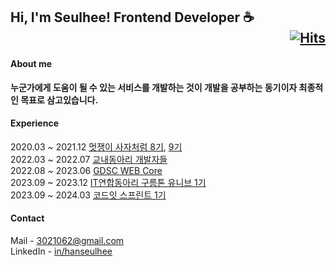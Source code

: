 ## Hi, I'm Seulhee! Frontend Developer ☕️ <div align="right">[![Hits](https://hits.seeyoufarm.com/api/count/incr/badge.svg?url=https%3A%2F%2Fgithub.com%2Fhanseulhee%2Fhit-counter&count_bg=%2370ADB5&title_bg=%23132743&icon=&icon_color=%23E7E7E7&title=hits&edge_flat=true)](https://hits.seeyoufarm.com)</div>

#### About me

<b>누군가에게 도움이 될 수 있는 서비스를 개발하는 것이 개발을 공부하는 동기이자 최종적인 목표로 삼고있습니다.</b>

#### Experience

2020.03 ~ 2021.12 [멋쟁이 사자처럼 8기](https://github.com/Skhu-Likelion-8th), [9기](https://github.com/SKHU-Likelion-9th) <br />
2022.03 ~ 2022.07 [교내동아리 개발자들](https://github.com/dogVelopers) <br />
2022.08 ~ 2023.06 [GDSC WEB Core](https://github.com/GDSC-SKHU) <br />
2023.09 ~ 2023.12 [IT연합동아리 구름톤 유니브 1기](https://github.com/goormthon-Univ) <br />
2023.09 ~ 2024.03 [코드잇 스프린트 1기](https://github.com/codeit-bootcamp-frontend/1-Weekly-Mission)

#### Contact

Mail - [3021062@gmail.com](mailto:3021062@gmail.com) <br />
LinkedIn - [in/hanseulhee](https://www.linkedin.com/in/hanseulhee)
